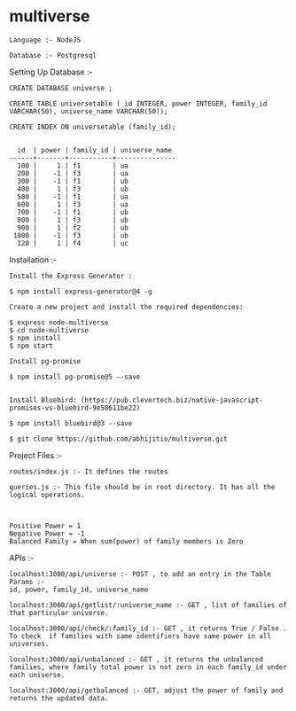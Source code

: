 # multiverse

    Language :- NodeJS

    Database :- Postgresql

Setting Up Database :- 

    CREATE DATABASE universe ;

    CREATE TABLE universetable ( id INTEGER, power INTEGER, family_id VARCHAR(50), universe_name VARCHAR(50));

    CREATE INDEX ON universetable (family_id);


      id  | power | family_id | universe_name 
    ------+-------+-----------+---------------
      100 |     1 | f1        | ua
      200 |    -1 | f3        | ua
      300 |    -1 | f1        | ub
      400 |     1 | f3        | ub
      500 |    -1 | f1        | ua
      600 |     1 | f3        | ua
      700 |    -1 | f1        | ub
      800 |     1 | f3        | ub
      900 |     1 | f2        | ub
     1000 |    -1 | f3        | ub
      120 |     1 | f4        | uc


Installation :- 

    Install the Express Generator :

    $ npm install express-generator@4 -g

    Create a new project and install the required dependencies:

    $ express node-multiverse
    $ cd node-multiverse
    $ npm install
    $ npm start

    Install pg-promise

    $ npm install pg-promise@5 --save


    Install Bluebird: (https://pub.clevertech.biz/native-javascript-promises-vs-bluebird-9e58611be22)

    $ npm install bluebird@3 --save
    
    $ git clone https://github.com/abhijitio/multiverse.git


Project Files :- 

    routes/index.js :- It defines the routes

    queries.js :- This file should be in root directory. It has all the logical operations.



    Positive Power = 1
    Negative Power = -1
    Balanced Family = When sum(power) of family members is Zero


APIs :- 

    localhost:3000/api/universe :- POST , to add an entry in the Table
    Params :-
    id, power, family_id, universe_name

    localhost:3000/api/getlist/:universe_name :- GET , list of families of that particular universe.

    localhost:3000/api/check/:family_id :- GET , it returns True / False . To check  if families with same identifiers have same power in all universes.

    localhost:3000/api/unbalanced :- GET , it returns the unbalanced families, where family total power is not zero in each family_id under each universe.
    
    localhost:3000/api/getbalanced :- GET, adjust the power of family and returns the updated data.
